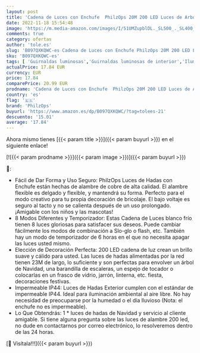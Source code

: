 ```yaml
---
layout: post
title: 'Cadena de Luces con Enchufe  PhilzOps 20M 200 LED Luces de Arbol de Navidad Interior Exterior Impermeables 8 Modos Guirnaldas Luminosas Decorativas para Jardín Patio Balcón Boda Fiesta  Blanco Frio'
date: 2022-11-18 15:54:48
image: 'https://m.media-amazon.com/images/I/51UMZupblDL._SL500_._SL400_.jpg'
comments: true
category: ofertas
author: 'tole.es'
slug: 'B097QXKQWC-es Cadena de Luces con Enchufe PhilzOps 20M 200 LED Luces de...'
sku: 'B097QXKQWC-es'
tags: [ 'Guirnaldas luminosas','Guirnaldas luminosas de interior','Iluminación','navidad','philzops','🇪🇸', ]
actualPrice: 17.84 EUR
currency: EUR
price: 17.84
comparePrice: 20.99 EUR
prodname: 'Cadena de Luces con Enchufe  PhilzOps 20M 200 LED Luces de Arbol de Navidad Interior Exterior Impermeables 8 Modos Guirnaldas Luminosas Decorativas para Jardín Patio Balcón Boda Fiesta  Blanco Frio'
country: 'es'
flag: '🇪🇸'
brand: 'PhilzOps'
buyurl: 'https://www.amazon.es/dp/B097QXKQWC/?tag=tolees-21'
descuento: '15.01'
average: '17.84'
---
```


Ahora mismo tienes [{{< param title >}}]({{< param buyurl >}}) en el siguiente enlace!

[![{{< param prodname >}}]({{< param image >}})]({{< param buyurl >}})

🔎:

- Fácil de Dar Forma y Uso Seguro: PhilzOps Luces de Hadas con Enchufe están hechas de alambre de cobre de alta calidad. El alambre flexible es delgado y flexible, y mantendrá su forma. Perfecto para el modo creativo para tu propia decoración de bricolaje. El bajo voltaje es seguro al tacto y no se calienta después de un uso prolongado. ¡Amigable con los niños y las mascotas!
- 8 Modos Diferentes y Temporizador: Estas Cadena de Luces blanco frío tienen 8 luces gloriosas para satisfacer sus deseos. Puede cambiar fácilmente los modos de combinación a Slo-glo o flash, etc. También hay un modo de temporizador de 6 horas en el que no necesita apagar las luces usted mismo.
- Elección de Decoración Perfecta: 200 LED cadena de luz crean un brillo suave y cálido para usted. Las luces de hadas alimentadas por la red tienen 23M de largo, lo suficiente y son perfectas para envolver un árbol de Navidad, una barandilla de escaleras, un espejo de tocador o colocarlas en un frasco de vidrio, jarrón, linterna, etc. fiesta, decoraciones festivas.
- Impermeable IP44: Luces de Hadas Exterior cumplen con el estándar de impermeable IP44. Ideal para iluminación ambiental al aire libre. No hay necesidad de preocuparse por la humedad o el día lluvioso (Nota: el enchufe no es impermeable).
- Lo Que Obtendrás: 1 * luces de hadas de Navidad y servicio al cliente amigable. Si tiene alguna pregunta sobre las luces de alambre 200 led, no dude en contactarnos por correo electrónico, lo resolveremos dentro de las 24 horas.

[🛒 Visítala!!!]({{< param buyurl >}})
